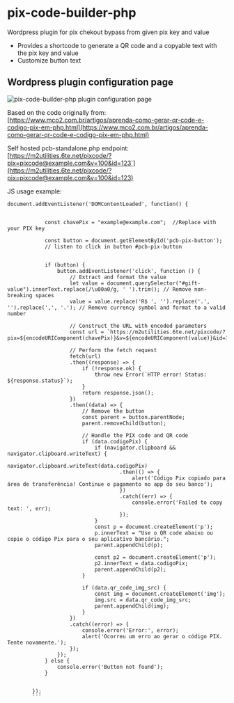 # pix-code-builder-php
Wordpress plugin for pix chekout bypass from given pix key and value
- Provides a shortcode to generate a QR code and a copyable text with the pix key and value
- Customize button text

## Wordpress plugin configuration page
![pix-code-builder-php plugin configuration page](https://github.com/m2utilities/pix-code-builder-php/blob/main/config-page.png)

Based on the code originally from:
[https://www.mco2.com.br/artigos/aprenda-como-gerar-qr-code-e-codigo-pix-em-php.html](https://www.mco2.com.br/artigos/aprenda-como-gerar-qr-code-e-codigo-pix-em-php.html)


Self hosted pcb-standalone.php endpoint:
[https://m2utilities.6te.net/pixcode/?pix=pixcode@example.com&v=100&id=123`](https://m2utilities.6te.net/pixcode/?pix=pixcode@example.com&v=100&id=123)

JS usage example:
```
document.addEventListener('DOMContentLoaded', function() {

			
			const chavePix = "example@example.com";  //Replace with your PIX key
			
			const button = document.getElementById('pcb-pix-button');
			// listen to click in button #pcb-pix-button


			if (button) {
				button.addEventListener('click', function () {
					// Extract and format the value
					let value = document.querySelector("#gift-value").innerText.replace(/\u00a0/g, ' ').trim(); // Remove non-breaking spaces
					value = value.replace('R$ ', '').replace('.', '').replace(',', '.'); // Remove currency symbol and format to a valid number

					// Construct the URL with encoded parameters
					const url = `https://m2utilities.6te.net/pixcode/?pix=${encodeURIComponent(chavePix)}&v=${encodeURIComponent(value)}&id=123`;

					// Perform the fetch request
					fetch(url)
					.then((response) => {
						if (!response.ok) {
							throw new Error(`HTTP error! Status: ${response.status}`);
						}
						return response.json();
					})
					.then((data) => {
						// Remove the button
						const parent = button.parentNode;
						parent.removeChild(button);

						// Handle the PIX code and QR code
						if (data.codigoPix) {
							if (navigator.clipboard && navigator.clipboard.writeText) {
								navigator.clipboard.writeText(data.codigoPix)
									.then(() => {
										alert('Código Pix copiado para área de transferência! Continue o pagamento no app do seu banco');
									})
									.catch((err) => {
										console.error('Failed to copy text: ', err);
									});
							}
							const p = document.createElement('p');
							p.innerText = "Use o QR code abaixo ou copie o código Pix para o seu aplicativo bancário.";
							parent.appendChild(p);

							const p2 = document.createElement('p');
							p2.innerText = data.codigoPix;
							parent.appendChild(p2);
						}

						if (data.qr_code_img_src) {
							const img = document.createElement('img');
							img.src = data.qr_code_img_src;
							parent.appendChild(img);
						}
					})
					.catch((error) => {
						console.error('Error:', error);
						alert('Ocorreu um erro ao gerar o código PIX. Tente novamente.');
					});
				});
			} else {
				console.error('Button not found');	
			}


		});
        ```
